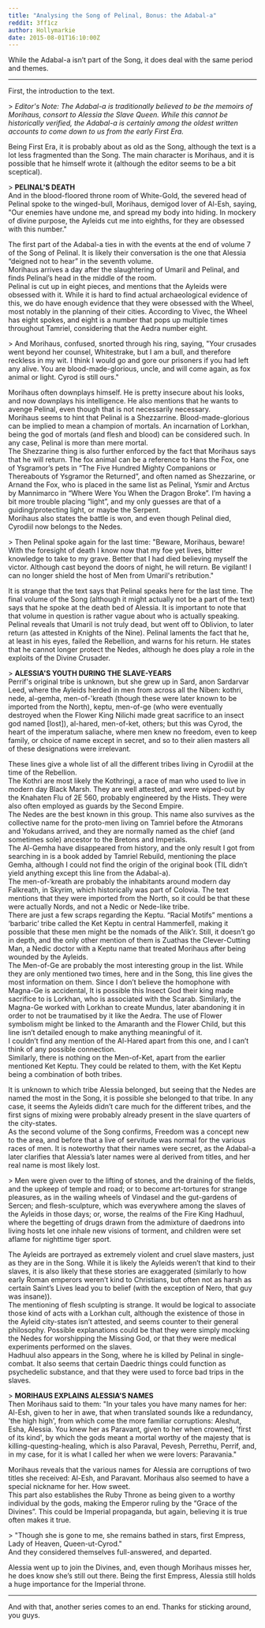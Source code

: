 ```yaml
---
title: "Analysing the Song of Pelinal, Bonus: the Adabal-a"
reddit: 3ff1cz
author: Hollymarkie
date: 2015-08-01T16:10:00Z
---
```


While the Adabal-a isn’t part of the Song, it does deal with the same period and themes.

***
First, the introduction to the text.

&gt; *Editor's Note: The Adabal-a is traditionally believed to be the memoirs of Morihaus, consort to Alessia the Slave Queen. While this cannot be historically verified, the Adabal-a is certainly among the oldest written accounts to come down to us from the early First Era.*

Being First Era, it is probably about as old as the Song, although the text is a lot less fragmented than the Song. The main character is Morihaus, and it is possible that he himself wrote it (although the editor seems to be a bit sceptical).

&gt; **PELINAL'S DEATH**  
And in the blood-floored throne room of White-Gold, the severed head of Pelinal spoke to the winged-bull, Morihaus, demigod lover of Al-Esh, saying, "Our enemies have undone me, and spread my body into hiding. In mockery of divine purpose, the Ayleids cut me into eighths, for they are obsessed with this number."

The first part of the Adabal-a ties in with the events at the end of volume 7 of the Song of Pelinal. It is likely their conversation is the one that Alessia “deigned not to hear” in the seventh volume.  
Morihaus arrives a day after the slaughtering of Umaril and Pelinal, and finds Pelinal’s head in the middle of the room.  
Pelinal is cut up in eight pieces, and mentions that the Ayleids were obsessed with it. While it is hard to find actual archaeological evidence of this, we do have enough evidence that they were obsessed with the Wheel, most notably in the planning of their cities. According to Vivec, the Wheel has eight spokes, and eight is a number that pops up multiple times throughout Tamriel, considering that the Aedra number eight.

&gt; And Morihaus, confused, snorted through his ring, saying, "Your crusades went beyond her counsel, Whitestrake, but I am a bull, and therefore reckless in my wit. I think I would go and gore our prisoners if you had left any alive. You are blood-made-glorious, uncle, and will come again, as fox animal or light. Cyrod is still ours."

Morihaus often downplays himself. He is pretty insecure about his looks, and now downplays his intelligence. He also mentions that he wants to avenge Pelinal, even though that is not necessarily necessary.  
Morihaus seems to hint that Pelinal is a Shezzarrine. Blood-made-glorious can be implied to mean a champion of mortals. An incarnation of Lorkhan, being the god of mortals (and flesh and blood) can be considered such. In any case, Pelinal is more than mere mortal.  
The Shezzarine thing is also further enforced by the fact that Morihaus says that he will return. The fox animal can be a reference to Hans the Fox, one of Ysgramor’s pets in “The Five Hundred Mighty Companions or Thereabouts of Ysgramor the Returned”, and often named as Shezzarine, or Arnand the Fox, who is placed in the same list as Pelinal, Ysmir and Arctus by Mannimarco in “Where Were You When the Dragon Broke”. I’m having a bit more trouble placing “light”, and my only guesses are that of a guiding/protecting light, or maybe the Serpent.  
Morihaus also states the battle is won, and even though Pelinal died, Cyrodiil now belongs to the Nedes.

&gt; Then Pelinal spoke again for the last time: "Beware, Morihaus, beware! With the foresight of death I know now that my foe yet lives, bitter knowledge to take to my grave. Better that I had died believing myself the victor. Although cast beyond the doors of night, he will return. Be vigilant! I can no longer shield the host of Men from Umaril's retribution."

It is strange that the text says that Pelinal speaks here for the last time. The final volume of the Song (although it might actually not be a part of the text) says that he spoke at the death bed of Alessia. It is important to note that that volume in question is rather vague about who is actually speaking.  
Pelinal reveals that Umaril is not truly dead, but went off to Oblivion, to later return (as attested in Knights of the Nine). Pelinal laments the fact that he, at least in his eyes, failed the Rebellion, and warns for his return. He states that he cannot longer protect the Nedes, although he does play a role in the exploits of the Divine Crusader.

&gt; **ALESSIA'S YOUTH DURING THE SLAVE-YEARS**  
Perrif's original tribe is unknown, but she grew up in Sard, anon Sardarvar Leed, where the Ayleids herded in men from across all the Niben: kothri, nede, al-gemha, men-of-'kreath (though these were later known to be imported from the North), keptu, men-of-ge (who were eventually destroyed when the Flower King Nilichi made great sacrifice to an insect god named [lost]), al-hared, men-of-ket, others; but this was Cyrod, the heart of the imperatum saliache, where men knew no freedom, even to keep family, or choice of name except in secret, and so to their alien masters all of these designations were irrelevant.

These lines give a whole list of all the different tribes living in Cyrodiil at the time of the Rebellion.  
The Kothri are most likely the Kothringi, a race of man who used to live in modern day Black Marsh. They are well attested, and were wiped-out by the Knahaten Flu of 2E 560, probably engineered by the Hists. They were also often employed as guards by the Second Empire.  
The Nedes are the best known in this group. This name also survives as the collective name for the proto-men living on Tamriel before the Atmorans and Yokudans arrived, and they are normally named as the chief (and sometimes sole) ancestor to the Bretons and Imperials.  
The Al-Gemha have disappeared from history, and the only result I got from searching in is a book added by Tamriel Rebuild, mentioning the place Gemha, although I could not find the origin of the original book (TIL didn’t yield anything except this line from the Adabal-a).  
The men-of-‘kreath are probably the inhabitants around modern day Falkreath, in Skyrim, which historically was part of Colovia. The text mentions that they were imported from the North, so it could be that these were actually Nords, and not a Nedic or Nede-like tribe.  
There are just a few scraps regarding the Keptu. “Racial Motifs” mentions a ‘barbaric’ tribe called the Ket Keptu in central Hammerfell, making it possible that these men might be the nomads of the Alik’r. Still, it doesn’t go in depth, and the only other mention of them is Zuathas the Clever-Cutting Man, a Nedic doctor with a Keptu name that treated Morihaus after being wounded by the Ayleids.  
The Men-of-Ge are probably the most interesting group in the list. While they are only mentioned two times, here and in the Song, this line gives the most information on them. Since I don’t believe the homophone with Magna-Ge is accidental, It is possible this Insect God their king made sacrifice to is Lorkhan, who is associated with the Scarab. Similarly, the Magna-Ge worked with Lorkhan to create Mundus, later abandoning it in order to not be traumatised by it like the Aedra. The use of Flower symbolism might be linked to the Amaranth and the Flower Child, but this line isn’t detailed enough to make anything meaningful of it.  
I couldn’t find any mention of the Al-Hared apart from this one, and I can’t think of any possible connection.  
Similarly, there is nothing on the Men-of-Ket, apart from the earlier mentioned Ket Keptu. They could be related to them, with the Ket Keptu being a combination of both tribes.  

It is unknown to which tribe Alessia belonged, but seeing that the Nedes are named the most in the Song, it is possible she belonged to that tribe. In any case, it seems the Ayleids didn’t care much for the different tribes, and the first signs of mixing were probably already present in the slave quarters of the city-states.  
As the second volume of the Song confirms, Freedom was a concept new to the area, and before that a live of servitude was normal for the various races of men. It is noteworthy that their names were secret, as the Adabal-a later clarifies that Alessia’s later names were al derived from titles, and her real name is most likely lost.

&gt; Men were given over to the lifting of stones, and the draining of the fields, and the upkeep of temple and road; or to become art-tortures for strange pleasures, as in the wailing wheels of Vindasel and the gut-gardens of Sercen; and flesh-sculpture, which was everywhere among the slaves of the Ayleids in those days; or, worse, the realms of the Fire King Hadhuul, where the begetting of drugs drawn from the admixture of daedrons into living hosts let one inhale new visions of torment, and children were set aflame for nighttime tiger sport.

The Ayleids are portrayed as extremely violent and cruel slave masters, just as they are in the Song. While it is likely the Ayleids weren’t that kind to their slaves, it is also likely that these stories are exaggerated (similarly to how early Roman emperors weren’t kind to Christians, but often not as harsh as certain Saint’s Lives lead you to belief (with the exception of Nero, that guy was insane)).  
The mentioning of flesh sculpting is strange. It would be logical to associate those kind of acts with a Lorkhan cult, although the existence of those in the Ayleid city-states isn’t attested, and seems counter to their general philosophy. Possible explanations could be that they were simply mocking the Nedes for worshipping the Missing God, or that they were medical experiments performed on the slaves.  
Hadhuul also appears in the Song, where he is killed by Pelinal in single-combat. It also seems that certain Daedric things could function as psychedelic substance, and that they were used to force bad trips in the slaves.

&gt; **MORIHAUS EXPLAINS ALESSIA'S NAMES**  
Then Morihaus said to them: "In your tales you have many names for her: Al-Esh, given to her in awe, that when translated sounds like a redundancy, 'the high high', from which come the more familiar corruptions: Aleshut, Esha, Alessia. You knew her as Paravant, given to her when crowned, 'first of its kind', by which the gods meant a mortal worthy of the majesty that is killing-questing-healing, which is also Paraval, Pevesh, Perrethu, Perrif, and, in my case, for it is what I called her when we were lovers: Paravania."

Morihaus reveals that the various names for Alessia are corruptions of two titles she received: Al-Esh, and Paravant. Morihaus also seemed to have a special nickname for her. How sweet.  
This part also establishes the Ruby Throne as being given to a worthy individual by the gods, making the Emperor ruling by the “Grace of the Divines”. This could be Imperial propaganda, but again, believing it is true often makes it true.

&gt; "Though she is gone to me, she remains bathed in stars, first Empress, Lady of Heaven, Queen-ut-Cyrod."  
And they considered themselves full-answered, and departed.

Alessia went up to join the Divines, and, even though Morihaus misses her, he does know she’s still out there. Being the first Empress, Alessia still holds a huge importance for the Imperial throne.

***
And with that, another series comes to an end. Thanks for sticking around, you guys.



